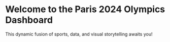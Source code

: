 <!DOCTYPE html>
<html lang="en">
<head>
    <meta charset="UTF-8">
    <meta name="viewport" content="width=device-width, initial-scale=1.0">
    <title>Paris 2024 Olympics Dashboard 🏅🌟</title>
    <!-- Add any additional meta tags, stylesheets, or scripts here -->
</head>
<body>
    <!-- Your content goes here -->
    <h1>Welcome to the Paris 2024 Olympics Dashboard</h1>
    <p>This dynamic fusion of sports, data, and visual storytelling awaits you!</p>
    <!-- Add more content, charts, images, etc. -->
</body>
</html>
